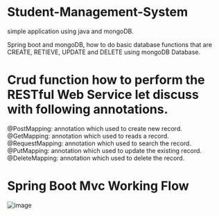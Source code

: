 # Student-Management-System
simple application using java and mongoDB.

Spring boot and mongoDB, how to do basic database functions that are CREATE, RETIEVE, UPDATE and DELETE using mongoDB Database.

# Crud function how to perform the RESTful Web Service let discuss with following annotations.
@PostMapping:  annotation which used to create new record.
@GetMapping:   annotation which used to reads a record.
@RequestMapping: annotation which used to search the record.
@PutMapping:   annotation which used to update the existing record.
@DeleteMapping:  annotation which used to delete the record.

# Spring Boot Mvc Working Flow

![image](https://github.com/sandesh300/Student-Management-System/assets/92014891/67798748-8540-4047-945a-abb6d390bcb6)
